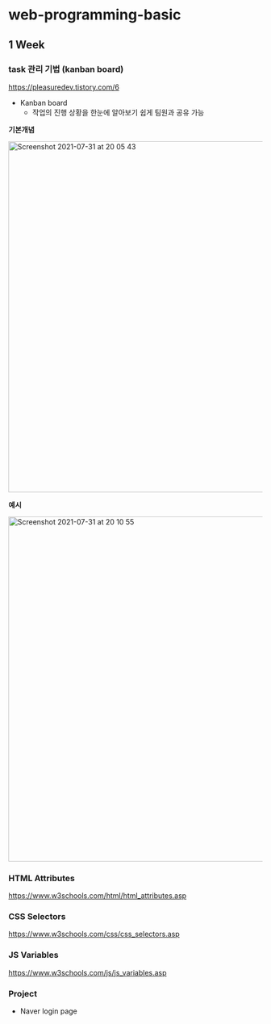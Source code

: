 # web-programming-basic

## 1 Week

### task 관리 기법 (kanban board)
https://pleasuredev.tistory.com/6
- Kanban board
  * 작업의 진행 상황을 한눈에 알아보기 쉽게 팀원과 공유 가능

**기본개념**

<img width="696" alt="Screenshot 2021-07-31 at 20 05 43" src="https://user-images.githubusercontent.com/86503646/127737929-0cb08a68-a0a3-4951-8f8c-9b09484b1993.png">

**예시**

<img width="684" alt="Screenshot 2021-07-31 at 20 10 55" src="https://user-images.githubusercontent.com/86503646/127738051-4927260d-9662-4335-a74c-0188c054cc8f.png">

###  HTML Attributes
https://www.w3schools.com/html/html_attributes.asp

### CSS Selectors
https://www.w3schools.com/css/css_selectors.asp

### JS Variables
https://www.w3schools.com/js/js_variables.asp

### Project
* Naver login page
